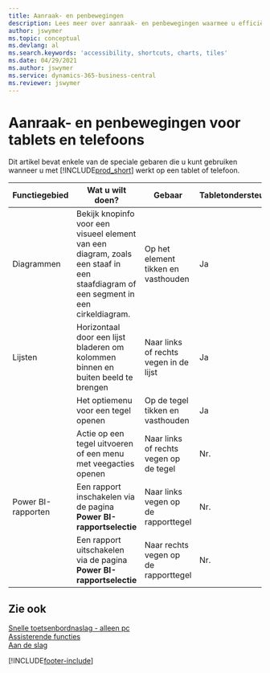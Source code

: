 ```yaml
---
title: Aanraak- en penbewegingen
description: Lees meer over aanraak- en penbewegingen waarmee u efficiënt kunt werken met uw gegevens op tablets en telefoons.
author: jswymer
ms.topic: conceptual
ms.devlang: al
ms.search.keywords: 'accessibility, shortcuts, charts, tiles'
ms.date: 04/29/2021
ms.author: jswymer
ms.service: dynamics-365-business-central
ms.reviewer: jswymer
---
```


# Aanraak- en penbewegingen voor tablets en telefoons 

Dit artikel bevat enkele van de speciale gebaren die u kunt gebruiken wanneer u met [!INCLUDE[prod_short](includes/prod_short.md)] werkt op een tablet of telefoon.

|Functiegebied|Wat u wilt doen?|Gebaar|Tabletondersteuning|Telefoonondersteuning|
|------------|----------------------|-------|--------------|-------------|
|Diagrammen|Bekijk knopinfo voor een visueel element van een diagram, zoals een staaf in een staafdiagram of een segment in een cirkeldiagram.|Op het element tikken en vasthouden|Ja|Ja|
|Lijsten|Horizontaal door een lijst bladeren om kolommen binnen en buiten beeld te brengen|Naar links of rechts vegen in de lijst|Ja|Nr.|
||Het optiemenu voor een tegel openen|Op de tegel tikken en vasthouden|Ja|Ja|
||Actie op een tegel uitvoeren of een menu met veegacties openen |Naar links of rechts vegen op de tegel|Nr.|Ja|
|Power BI-rapporten|Een rapport inschakelen via de pagina **Power BI-rapportselectie** |Naar links vegen op de rapporttegel|Nr.|Ja|
||Een rapport uitschakelen via de pagina **Power BI-rapportselectie** |Naar rechts vegen op de rapporttegel|Nr.|Ja|

<!-- ## Charts

Business Central built-in charts display useful information about business data and KPIs. You can get additional information about the data by using the tooltips that are available on top of the data. To access a tooltip, tap and hold or hover over the data.

-->

## Zie ook

[Snelle toetsenbordnaslag - alleen pc](keyboard-shortcuts-cheatsheet.md)  
[Assisterende functies](ui-accessibility.md)  
[Aan de slag](/dynamics365/business-central/ui-get-ready-business)  

[!INCLUDE[footer-include](includes/footer-banner.md)]
